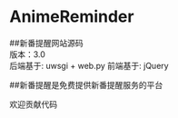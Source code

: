 AnimeReminder
=============

##新番提醒网站源码   
版本：3.0   
后端基于: uwsgi + web.py
前端基于: jQuery

##新番提醒是免费提供新番提醒服务的平台
    
欢迎贡献代码
